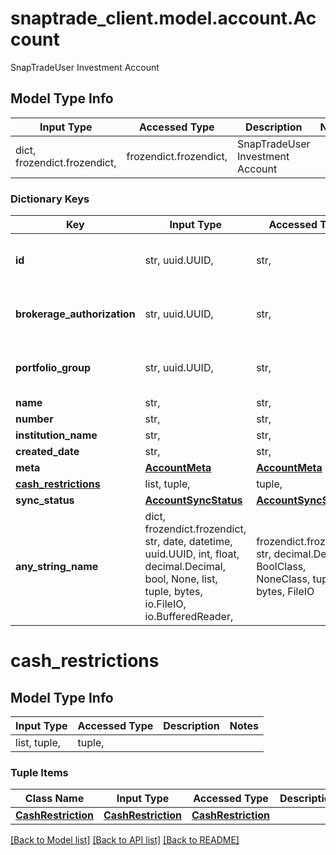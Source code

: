 # snaptrade_client.model.account.Account

SnapTradeUser Investment Account

## Model Type Info
Input Type | Accessed Type | Description | Notes
------------ | ------------- | ------------- | -------------
dict, frozendict.frozendict,  | frozendict.frozendict,  | SnapTradeUser Investment Account | 

### Dictionary Keys
Key | Input Type | Accessed Type | Description | Notes
------------ | ------------- | ------------- | ------------- | -------------
**id** | str, uuid.UUID,  | str,  |  | [optional] value must be a uuid
**brokerage_authorization** | str, uuid.UUID,  | str,  |  | [optional] value must be a uuid
**portfolio_group** | str, uuid.UUID,  | str,  |  | [optional] value must be a uuid
**name** | str,  | str,  |  | [optional] 
**number** | str,  | str,  |  | [optional] 
**institution_name** | str,  | str,  |  | [optional] 
**created_date** | str,  | str,  |  | [optional] 
**meta** | [**AccountMeta**](AccountMeta.md) | [**AccountMeta**](AccountMeta.md) |  | [optional] 
**[cash_restrictions](#cash_restrictions)** | list, tuple,  | tuple,  |  | [optional] 
**sync_status** | [**AccountSyncStatus**](AccountSyncStatus.md) | [**AccountSyncStatus**](AccountSyncStatus.md) |  | [optional] 
**any_string_name** | dict, frozendict.frozendict, str, date, datetime, uuid.UUID, int, float, decimal.Decimal, bool, None, list, tuple, bytes, io.FileIO, io.BufferedReader,  | frozendict.frozendict, str, decimal.Decimal, BoolClass, NoneClass, tuple, bytes, FileIO | any string name can be used but the value must be the correct type | [optional]

# cash_restrictions

## Model Type Info
Input Type | Accessed Type | Description | Notes
------------ | ------------- | ------------- | -------------
list, tuple,  | tuple,  |  | 

### Tuple Items
Class Name | Input Type | Accessed Type | Description | Notes
------------- | ------------- | ------------- | ------------- | -------------
[**CashRestriction**](CashRestriction.md) | [**CashRestriction**](CashRestriction.md) | [**CashRestriction**](CashRestriction.md) |  | 

[[Back to Model list]](../../README.md#documentation-for-models) [[Back to API list]](../../README.md#documentation-for-api-endpoints) [[Back to README]](../../README.md)

